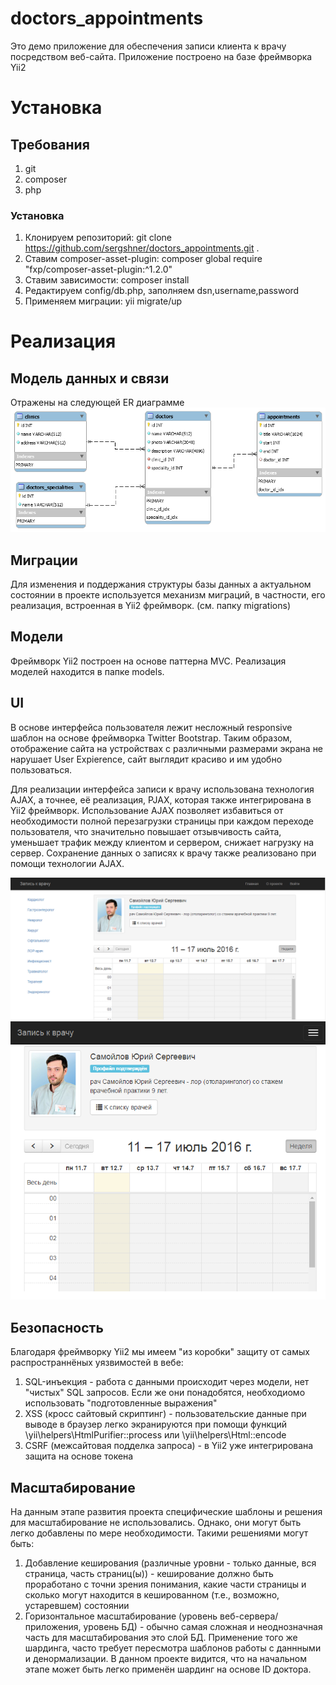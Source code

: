 # doctors_appointments
Это демо приложение для обеспечения записи клиента к врачу посредством веб-сайта. Приложение построено на базе фреймворка Yii2

# Установка

## Требования
1. git
2. composer
3. php

### Установка
1. Клонируем репозиторий: git clone https://github.com/sergshner/doctors_appointments.git .
2. Ставим composer-asset-plugin: composer global require "fxp/composer-asset-plugin:^1.2.0"
3. Ставим зависимости: composer install
4. Редактируем config/db.php, заполняем dsn,username,password
5. Применяем миграции: yii migrate/up

# Реализация

## Модель данных и связи

Отражены на следующей ER диаграмме
![alt text](https://github.com/sergshner/doctors_appointments/blob/master/docs/data_model.png "Data model")

## Миграции

Для изменения и поддержания структуры базы данных а актуальном состоянии в проекте используется механизм миграций, в частности, его реализация, встроенная в Yii2 фреймворк. (см. папку migrations)

## Модели
Фреймворк Yii2 построен на основе паттерна MVC. Реализация моделей находится в папке models. 

## UI

В основе интерфейса пользователя лежит несложный responsive шаблон на основе фреймворка Twitter Bootstrap. Таким образом, отображение
сайта на устройствах с различными размерами экрана не нарушает User Expierence, сайт выглядит красиво и им удобно пользоваться.

Для реализации интерфейса записи к врачу использована технология AJAX, а точнее, её реализация, PJAX, которая также интегрирована в
Yii2 фреймворк. Использование AJAX позволяет избавиться от необходимости полной перезагрузки страницы при каждом переходе пользователя,
что значительно повышает отзывчивость сайта, уменьшает трафик между клиентом и сервером, снижает нагрузку на сервер. Сохранение данных
о записях к врачу также реализовано при помощи технологии AJAX.

![alt text](https://github.com/sergshner/doctors_appointments/blob/master/docs/doctors_ui1.png "UI1")
![alt text](https://github.com/sergshner/doctors_appointments/blob/master/docs/doctors_ui2.png "UI2")

## Безопасность

Благодаря фреймворку Yii2 мы имеем "из коробки" защиту от самых распространнёных уязвимостей в вебе:

1. SQL-инъекция - работа с данными происходит через модели, нет "чистых" SQL запросов. Если же они понадобятся, необходиомо использовать "подготовленные выражения"
2. XSS (кросс сайтовый скриптинг) - пользовательские данные при выводе в браузер легко экранируются при помощи функций \yii\helpers\HtmlPurifier::process или \yii\helpers\Html::encode
3. CSRF (межсайтовая подделка запроса) - в Yii2 уже интегрирована защита на основе токена

## Масштабирование

На данным этапе развития проекта специфические шаблоны и решения для масштабирование не использовались.
Однако, они могут быть легко добавлены по мере необходимости. Такими решениями могут быть:

1. Добавление кеширования (различные уровни - только данные, вся страница, часть страниц(ы)) - кеширование должно быть проработано с точни зрения понимания, какие части страницы и сколько могут находится в кешированном (т.е., возможно, устаревшем) состоянии
2. Горизонтальное масштабирование (уровень веб-сервера/приложения, уровень БД) - обычно самая сложная и неоднозначная часть для масштабирования это слой БД. Применение того же шардинга, часто требует пересмотра шаблонов работы с даннными и денормализации. В данном проекте видится, что на начальном этапе может быть легко применён шардинг на основе ID доктора.
